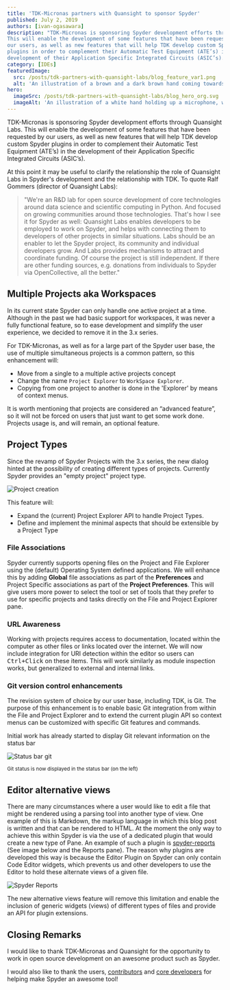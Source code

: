 ```yaml
---
title: 'TDK-Micronas partners with Quansight to sponsor Spyder'
published: July 2, 2019
authors: [ivan-ogasawara]
description: "TDK-Micronas is sponsoring Spyder development efforts through Quansight Labs.
This will enable the development of some features that have been requested by
our users, as well as new features that will help TDK develop custom Spyder
plugins in order to complement their Automatic Test Equipment (ATE’s) in the
development of their Application Specific Integrated Circuits (ASIC’s)."
category: [IDEs]
featuredImage:
  src: /posts/tdk-partners-with-quansight-labs/blog_feature_var1.png
  alt: 'An illustration of a brown and a dark brown hand coming towards each other to pass a business card with the logo of Quansight Labs.'
hero:
  imageSrc: /posts/tdk-partners-with-quansight-labs/blog_hero_org.svg
  imageAlt: 'An illustration of a white hand holding up a microphone, with some graphical elements highlighting the top of the microphone.'
---
```


TDK-Micronas is sponsoring Spyder development efforts through Quansight Labs.
This will enable the development of some features that have been requested by
our users, as well as new features that will help TDK develop custom Spyder
plugins in order to complement their Automatic Test Equipment (ATE’s) in the
development of their Application Specific Integrated Circuits (ASIC’s).

At this point it may be useful to clarify the relationship the role of
Quansight Labs in Spyder's development and the relationship with TDK. To quote
Ralf Gommers (director of Quansight Labs):

>"We're an R&D lab for open source development of core technologies around data
science and scientific computing in Python. And focused on growing communities
around those technologies. That's how I see it for Spyder as well: Quansight
Labs enables developers to be employed to work on Spyder, and helps with
connecting them to developers of other projects in similar situations. Labs
should be an enabler to let the Spyder project, its community and individual
developers grow. And Labs provides mechanisms to attract and coordinate
funding. Of course the project is still independent. If there are other
funding sources, e.g. donations from individuals to Spyder via OpenCollective,
all the better."

## Multiple Projects aka Workspaces

In its current state Spyder can only handle one active project at a time.
Although in the past we had basic support for workspaces, it was never a fully
functional feature, so to ease development and simplify the user experience,
we decided to remove it in the 3.x series.

For TDK-Micronas, as well as for a large part of the Spyder user base, the use
of multiple simultaneous projects is a common pattern, so this enhancement
will:

* Move from a single to a multiple active projects concept
* Change the name `Project Explorer` to `WorkSpace Explorer`.
* Copying from one project to another is done in the 'Explorer' by means of
  context menus.

It is worth mentioning that projects are considered an “advanced feature”,
so it will not be forced on users that just want to get some work done.
Projects usage is, and will remain, an optional feature.

## Project Types

Since the revamp of Spyder Projects with the 3.x series, the new dialog hinted
at the possibility of creating different types of projects. Currently Spyder
provides an "empty project" project type.

![Project creation](/posts/tdk-partners-with-quansight-labs/spyder-project-creation.png)
 
This feature will:

* Expand the (current) Project Explorer API to handle Project Types.
* Define and implement the minimal aspects that should be extensible by a
  Project Type

### File Associations

Spyder currently supports opening files on the Project and File Explorer
using the (default) Operating System defined applications. We will enhance
this by adding **Global** file associations as part of the **Preferences**
and Project Specific associations as part of the **Project Preferences**.
This will give users more power to select the tool or set of tools that they
prefer to use for specific projects and tasks directly on the File and Project
Explorer pane.

### URL Awareness

Working with projects requires access to documentation, located within the
computer as other files or links located over the internet. We will now
include integration for URI detection within the editor so users can
<kbd>Ctrl+Click</kbd> on these items. This will work similarly as module
inspection works, but generalized to external and internal links.

### Git version control enhancements

The revision system of choice by our user base, including TDK, is Git.
The purpose of this enhancement is to enable basic Git integration from
within the File and Project Explorer and to extend the current plugin
API so context menus can be customized with specific Git features and
commands.
 
Initial work has already started to display Git relevant information
on the status bar

![Status bar git](/posts/tdk-partners-with-quansight-labs/spyder-git-status.png)

<small>Git status is now displayed in the status bar (on the left)</small>

## Editor alternative views

There are many circumstances where a user would like to edit a file that might
be rendered using a parsing tool into another type of view. One example of
this is Markdown, the markup language in which this blog post is written and
that can be rendered to HTML. At the moment the only way to achieve this within
Spyder is via the use of a dedicated plugin that would create a new type of
Pane. An example of such a plugin is [spyder-reports](https://github.com/spyder-ide/spyder-reports)
(See image below and the Reports pane). The reason why plugins are developed
this way is because the Editor Plugin on Spyder can only contain Code Editor
widgets, which prevents us and other developers to use the Editor to hold
these alternate views of a given file.

![Spyder Reports](/posts/tdk-partners-with-quansight-labs/spyder-reports.png)

The new alternative views feature will remove this limitation and enable the
inclusion of generic widgets (views) of different types of files and provide
an API for plugin extensions.

## Closing Remarks

I would like to thank TDK-Micronas and Quansight for the opportunity to
work in open source development on an awesome product such as Spyder.

I would also like to thank the users,
[contributors](https://github.com/spyder-ide/spyder/graphs/contributors)
and [core developers](https://github.com/orgs/spyder-ide/people) for helping
make Spyder an awesome tool!
